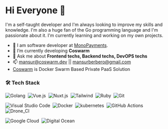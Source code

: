 # Hi Everyone :wave:
I'm a self-taught developer and I'm always looking to improve my skills and knowledge.
I'm also a huge fan of the Go programming language and I'm passionate about it. I'm currently learning and working on my own projects.

- :dart: I am software developer at [MonoPayments](https://github.com/monopayments). 
- 🔭  I’m currently developing **Coswarm**
- 💬  Ask me about **Frontend techs, Backend techs, DevOPS techs**
- 📫  mansur@coswarm.dev || mansurberbero@gmail.com
- [Coswarm](https://coswarm.dev)  is Docker Swarm Based Private PaaS Solution


### 🛠 Tech Stack
![Golang](https://img.shields.io/badge/Go-05122A?style=flat&logo=Go)&nbsp;
![Vue.js](https://img.shields.io/badge/Vue.js-05122A?style=flat&logo=Vue.js)&nbsp;
![Nuxt.js](https://img.shields.io/badge/Nuxt.js-05122A?style=flat&logo=Nuxt.js)&nbsp;
![Tailwind](https://img.shields.io/badge/Tailwind-05122A?style=flat&logo=TailwindCSS)&nbsp;
![Ruby](https://img.shields.io/badge/Ruby-05122A?style=flat&logo=Ruby&logoColor=f8766d)&nbsp;
![Git](https://img.shields.io/badge/-Git-05122A?style=flat&logo=git)&nbsp;

![Visual Studio Code](https://img.shields.io/badge/-Visual%20Studio%20Code-05122A?style=flat&logo=visual-studio-code&logoColor=007ACC)&nbsp;
![Docker](https://img.shields.io/badge/Docker-05122A?style=flat&logo=docker)&nbsp;
![kubernetes](https://img.shields.io/badge/kubernetes-05122A.svg?style=flat&logo=kubernetes)&nbsp;
![GitHub Actions](https://img.shields.io/badge/GitHub_Actions-05122A?style=flat&logo=github-actions&logoColor=007ACC)&nbsp;
![Drone_CI](https://img.shields.io/badge/Drone_CI-00122A?style=flat&logo=drone&logoColor=007ACC)&nbsp;

![Google Cloud](https://img.shields.io/badge/Google_Cloud-05122A?style=flat&logo=google-cloud&logoColor=007ACC)&nbsp;
![Digital Ocean](https://img.shields.io/badge/Digital_Ocean-05122A?style=flat&logo=DigitalOcean&logoColor=007ACC)&nbsp;
